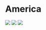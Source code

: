 # America

![](http://i.imgur.com/xqvAYAg.gif)
![](http://i.imgur.com/aEZBgyml.png)
![](http://i.imgur.com/xqvAYAg.gif)
